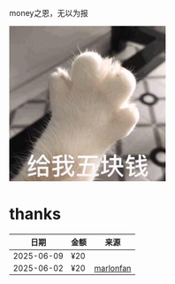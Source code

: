   money之恩，无以为报

![image](five.jpg)

# thanks

日期|金额|来源|
--|--|--|
2025-06-09|¥20|
2025-06-02|¥20|[marlonfan](https://github.com/marlonfan)

